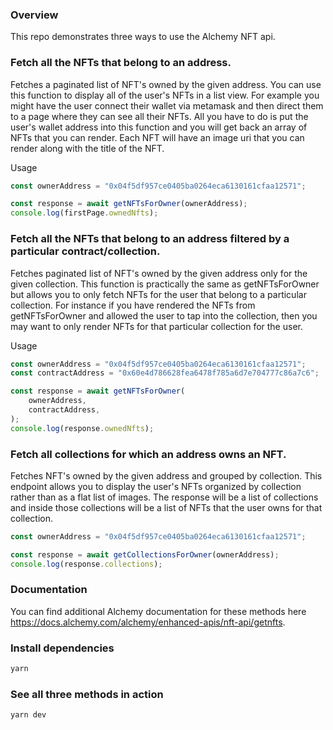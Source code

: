 ### Overview

This repo demonstrates three ways to use the Alchemy NFT api.

### Fetch all the NFTs that belong to an address.

Fetches a paginated list of NFT's owned by the given address. You can use this function to display all of the user's NFTs in a list view. For example you might have the user connect their wallet via metamask and then direct them to a page where they can see all their NFTs. All you have to do is put the user's wallet address into this function and you will get back an array of NFTs that you can render. Each NFT will have an image uri that you can render along with the title of the NFT.

Usage

```javascript
const ownerAddress = "0x04f5df957ce0405ba0264eca6130161cfaa12571";

const response = await getNFTsForOwner(ownerAddress);
console.log(firstPage.ownedNfts);
```

### Fetch all the NFTs that belong to an address filtered by a particular contract/collection.

Fetches paginated list of NFT's owned by the given address only for the given collection. This function is practically the same as getNFTsForOwner but allows you to only fetch NFTs for the user that belong to a particular collection. For instance if you have rendered the NFTs from getNFTsForOwner and allowed the user to tap into the collection, then you may want to only render NFTs for that particular collection for the user.

Usage

```javascript
const ownerAddress = "0x04f5df957ce0405ba0264eca6130161cfaa12571";
const contractAddress = "0x60e4d786628fea6478f785a6d7e704777c86a7c6";

const response = await getNFTsForOwner(
	ownerAddress,
	contractAddress,
);
console.log(response.ownedNfts);
```

### Fetch all collections for which an address owns an NFT.

Fetches NFT's owned by the given address and grouped by collection. This endpoint allows you to display the user's NFTs organized by collection rather than as a flat list of images. The response will be a list of collections and inside those collections will be a list of NFTs that the user owns for that collection.

```javascript
const ownerAddress = "0x04f5df957ce0405ba0264eca6130161cfaa12571";

const response = await getCollectionsForOwner(ownerAddress);
console.log(response.collections);
```

### Documentation

You can find additional Alchemy documentation for these methods here https://docs.alchemy.com/alchemy/enhanced-apis/nft-api/getnfts.

### Install dependencies

```bash
yarn
```

### See all three methods in action

```bash
yarn dev
```

